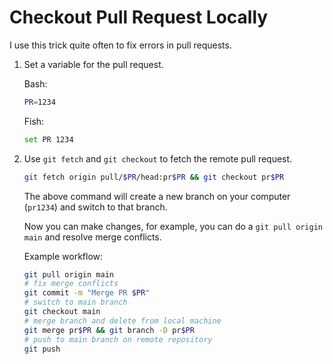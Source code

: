# Checkout Pull Request Locally

I use this trick quite often to fix errors in pull requests.

1. Set a variable for the pull request.

   Bash:
   
   ```bash
   PR=1234
   ```
   
   Fish:
   
   ```bash
   set PR 1234
   ```

2. Use `git fetch` and `git checkout` to fetch the remote pull request.

    ```bash
	git fetch origin pull/$PR/head:pr$PR && git checkout pr$PR
	```

	The above command will create a new branch on your computer (`pr1234`) and switch to that branch.

	Now you can make changes, for example, you can do a `git pull origin main` and resolve merge conflicts.

	Example workflow:
	```bash
	git pull origin main
	# fix merge conflicts
	git commit -m "Merge PR $PR"
	# switch to main branch
	git checkout main
	# merge branch and delete from local machine
	git merge pr$PR && git branch -D pr$PR
	# push to main branch on remote repository
	git push
	```
